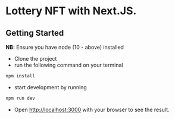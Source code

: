 # Lottery NFT with Next.JS.

## Getting Started

**NB:** Ensure you have node (10 - above) installed

- Clone the project
- run the following command on your terminal

```bash
npm install
```

- start development by running

```bash
npm run dev
```

- Open [http://localhost:3000](http://localhost:3000) with your browser to see the result.
